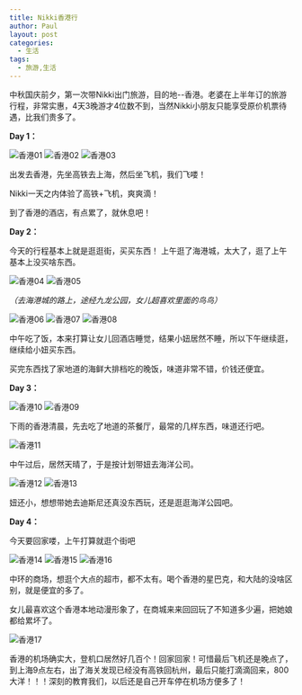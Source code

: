```yaml
---
title: Nikki香港行
author: Paul
layout: post
categories:
  - 生活
tags:
  - 旅游,生活
---
```


中秋国庆前夕，第一次带Nikki出门旅游，目的地--香港。老婆在上半年订的旅游行程，非常实惠，4天3晚游才4位数不到，当然Nikki小朋友只能享受原价机票待遇，比我们贵多了。


**Day 1：**

![香港01](http://img7.chztv.com/2015-0709/hk01.jpg!400px)
![香港02](http://img7.chztv.com/2015-0709/hk02.jpg!400px)
![香港03](http://img7.chztv.com/2015-0709/hk03.jpg!400px)

出发去香港，先坐高铁去上海，然后坐飞机，我们飞喽！

Nikki一天之内体验了高铁+飞机，爽爽滴！

到了香港的酒店，有点累了，就休息吧！

**Day 2：**

今天的行程基本上就是逛逛街，买买东西！
上午逛了海港城，太大了，逛了上午基本上没买啥东西。

![香港04](http://img7.chztv.com/2015-0709/hk04.jpg!400px)
![香港05](http://img7.chztv.com/2015-0709/hk05.jpg!400px)

*（去海港城的路上，途经九龙公园，女儿超喜欢里面的鸟鸟）*


![香港06](http://img7.chztv.com/2015-0709/hk06.jpg!400px)
![香港07](http://img7.chztv.com/2015-0709/hk07.jpg!400px)
![香港08](http://img7.chztv.com/2015-0709/hk08.jpg!400px)

中午吃了饭，本来打算让女儿回酒店睡觉，结果小妞居然不睡，所以下午继续逛，继续给小妞买东西。

买完东西找了家地道的海鲜大排档吃的晚饭，味道非常不错，价钱还便宜。


**Day 3：**

![香港10](http://img7.chztv.com/2015-0709/hk10.jpg!400px)
![香港09](http://img7.chztv.com/2015-0709/hk09.jpg!400px)

下雨的香港清晨，先去吃了地道的茶餐厅，最常的几样东西，味道还行吧。

![香港11](http://img7.chztv.com/2015-0709/hk11.jpg!400px)

中午过后，居然天晴了，于是按计划带妞去海洋公司。

![香港12](http://img7.chztv.com/2015-0709/hk12.jpg!400px)
![香港13](http://img7.chztv.com/2015-0709/hk13.jpg!400px)

妞还小，想想带她去迪斯尼还真没东西玩，还是逛逛海洋公园吧。

**Day 4：**

今天要回家喽，上午打算就逛个街吧

![香港14](http://img7.chztv.com/2015-0709/hk14.jpg!400px)
![香港15](http://img7.chztv.com/2015-0709/hk15.jpg!400px)
![香港16](http://img7.chztv.com/2015-0709/hk16.jpg!400px)

中环的商场，想逛个大点的超市，都不太有。喝个香港的星巴克，和大陆的没啥区别，就是便宜的多了。

女儿最喜欢这个香港本地动漫形象了，在商城来来回回玩了不知道多少遍，把她娘都给累坏了。

![香港17](http://img7.chztv.com/2015-0709/hk17.jpg!400px)

香港的机场确实大，登机口居然好几百个！回家回家！可惜最后飞机还是晚点了，到上海9点左右，出了海关发现已经没有高铁回杭州，最后只能打滴滴回来，800大洋！！！深刻的教育我们，以后还是自己开车停在机场方便多了！